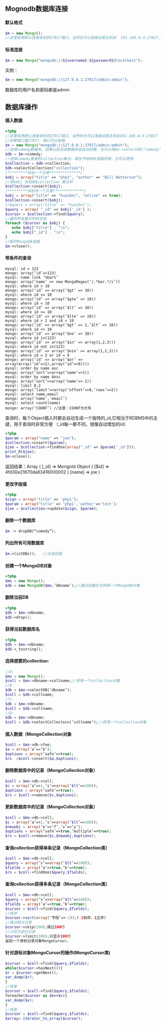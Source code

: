 ## Mognodb数据库连接
#### 默认格式
```php
$m = new Mongo();
//这里采用默认连接本机的27017端口，当然也可以连接远程主机如  192.168.0.4:27017,如果端口是27017，端口可以省略。
```
#### 标准连接
```php
$m = new Mongo("mongodb://${username}:${password}@localhost");
```
实例：
```php
$m = new Mongo("mongodb://127.0.0.1:27017/admin:admin");
```
数据库的用户名和密码都是admin
## 数据库操作
#### 插入数据
```php
<?php
//这里采用默认连接本机的27017端口，当然你也可以连接远程主机如192.168.0.4:27017
//如果端口是27017，端口可以省略
$m = new Mongo("mongodb://127.0.0.1:27017/admin:admin");
//选择comedy数据库，如果以前没该数据库会自动创建，也可以用$m->selectDB("comedy");
$db = $m->comedy;
//选择comedy里面的collection集合，相当于RDBMS里面的表，也可以使用
$collection = $db->collection;
$db->selectCollection("collection");
/*********添加一个元素**************/
$obj = array("title" => "php1", "author" => "Bill Watterson");
//将$obj 添加到$collection 集合中
$collection->insert($obj);
/*********添加另一个元素**************/
$obj = array("title" => "huaibei", "online" => true);
$collection->insert($obj);
//$query = array("title" => "huaibei");
$query = array( "_id" => $obj['_id'] );
$cursor = $collection->find($query);
//遍历所有集合中的文档
foreach ($cursor as $obj) {
   echo $obj["title"] . "\n";
   echo $obj["_id"] . "\n";
}
//断开MongoDB连接
$m->close();
```
#### 带条件的查询
```text
mysql: id = 123
mongo: array(‘id’=>123)
mysql: name link ’%bar%’
mongo: array(‘name’ => new MongoRegex(‘/.*bar.*/i’))
mysql: where id > 10
mongo: array(‘id’ => array(‘$gt’ => 10))
mysql: where id >= 10
mongo: array(‘id’ => array(‘$gte’ => 10))
mysql: where id < 10
mongo: array(‘id’ => array(‘$lt’ => 10))
mysql: where id <= 10
mongo: array(‘id’ => array(‘$lte’ => 10))
mysql: where id > 1 and id < 10
mongo: array(‘id’ => array(‘$gt’ => 1,’$lt’ => 10))
mysql: where id <> 10
mongo: array(‘id’ => array(‘$ne’ => 10))
mysql: where id in(123)
mongo: array(‘id’ => array(‘$in’ => array(1,2,3)))
mysql: where id not in(123)
mongo: array(‘id’ => array(‘$nin’ => array(1,2,3)))
mysql: where id = 2 or id = 9
mongo: array(‘id’ => array(‘$or’ => array(array(‘id’=>2),array(‘id’=>9))))
mysql: order by name asc
mongo: array(‘sort’=>array(‘name’=>1))
mysql: order by name desc
mongo: array(‘sort’=>array(‘name’=>-1))
mysql: limit 0,2
mongo: array(‘limit’=>array(‘offset’=>0,’rows’=>2))
mysql: select name,email
mongo: array(‘name’,'email’)
mysql: select count(name)
mongo: array(‘COUNT’) //注意：COUNT为大写
```
查询时，每个Object插入时都会自动生成一个独特的_id,它相当于RDBMS中的主键，用于查询时非常方便 （_id每一都不同，很像自动增加的id）
```php
<?php
$param = array("name" => "joe");
$collection->insert($param);
$joe = $collection->findOne(array("_id" => $param['_id']));
print_R($joe);
$m->close();
```
返回结果：Array ( [_id] => MongoId Object ( [$id] => 4fd30e21870da83416000002 ) [name] => joe )
#### 更改字段值
```php
<?php
$sign = array("title" => 'php1');
$param = array("title" => 'php1','author'=>'test');
$joe = $collection->update($sign, $param);
```
#### 删除一个数据库
```php
$m -> dropDB(“comedy”);
```
#### 列出所有可用数据库
```php
$m->listDBs();   //无返回值
```


#### 创建一个MongoDB对象
```php
<?php
$mo = new Mongo();
$db = new MongoDB($mo,’dbname’);//通过创建方式获得一个MongoDB对象
```
#### 删除当前DB
```php
<?php
$db = $mo->dbname;
$db->drop();
```
#### 获得当前数据库名
```php
<?php
$db = $mo->dbname;
$db->_tostring();
```
#### 选择想要的collection:
```php
//A:
$mo = new Mongo();
$coll = $mo->dbname->collname;//获得一个collection对象
//B：
$db = $mo->selectDB(’dbname’);
$coll = $db->collname;
//C:
$db = $mo->dbname;
$coll = $db->collname;
//D:
$db = $mo->dbname;
$coll = $db->selectCollectoin(’collname’);//获得一个collection对象
```
#### 插入数据（MongoCollection对象
```php
$coll = $mo->db->foo;
$a = array(’a’=>’b’);
$options = array(’safe’=>true);
$rs  =$coll->insert($a,$options);
```
#### 删除数据库中的记录（MongoCollection对象）
```php
$coll = $mo->db->coll;
$c = array(’a’=>1,’s’=>array(’$lt’=>100));
$options = array(’safe’=>true);
$rs = $coll->remove($c,$options);
```
#### 更新数据库中的记录（MongoCollection对象）
```php
$coll = $mo->db->coll;
$c = array(’a’=>1,’s’=>array(’$lt’=>100));
$newobj = array(’e’=>’f’,’x’=>’y’);
$options = array(’safe’=>true,’multiple’=>true);
$rs = $coll->remove($c,$newobj,$options);
```
#### 查询collection获得单条记录（MongoCollection类）
```php
$coll = $mo->db->coll;
$query = array(’s’=>array(’$lt’=>100));
$fields = array(’a’=>true,’b’=>true);
$rs = $coll->findOne($query,$fields);
```
#### 查询collection获得多条记录（MongoCollection类）
```php
$coll = $mo->db->coll;
$query = array(’s’=>array(’$lt’=>100));
$fields = array(’a’=>true,’b’=>true);
$cursor = $coll->find($query,$fields);
//排序
$cursor->sort(array(‘字段’=>-1));(-1倒序，1正序)
//跳过部分记录
$cursor->skip(100);跳过100行
//只显示部分记录
$cursor->limit(100);只显示100行
返回一个游标记录对象MongoCursor。
```
#### 针对游标对象MongoCursor的操作(MongoCursor类)
```php
$cursor = $coll->find($query,$fields);
while($cursor->hasNext()){
$r = $cursor->getNext();
var_dump($r);
}
//或者
$cursor = $coll->find($query,$fields);
foreache($cursor as $k=>$v){
var_dump($v);
}
//或者
$cursor = $coll->find($query,$fields);
$array= iterator_to_array($cursor);
```







